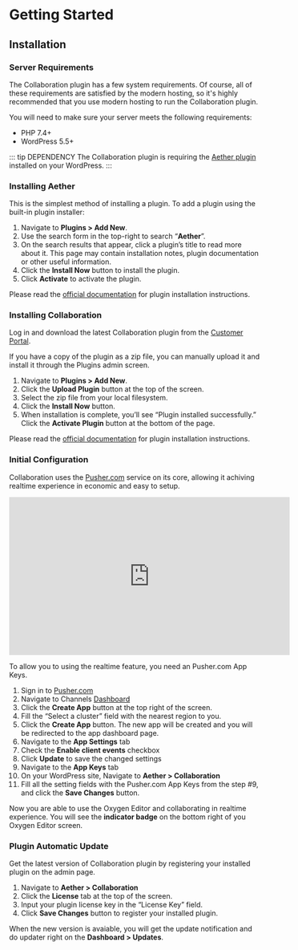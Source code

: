 # Getting Started

## Installation


### Server Requirements

The Collaboration plugin has a few system requirements. Of course, all of these requirements are satisfied by the modern hosting, so it's highly recommended that you use modern hosting to run the Collaboration plugin.

You will need to make sure your server meets the following requirements:

- PHP 7.4+
- WordPress 5.5+

::: tip DEPENDENCY
The Collaboration plugin is requiring the [Aether plugin](https://wordpress.org/plugins/aether) installed on your WordPress.
:::


### Installing Aether
This is the simplest method of installing a plugin. To add a plugin using the built-in plugin installer:

1. Navigate to **Plugins > Add New**.
2. Use the search form in the top-right to search “**Aether**”.
3. On the search results that appear, click a plugin’s title to read more about it. This page may contain installation notes, plugin documentation or other useful information.
4. Click the **Install Now** button to install the plugin.
5. Click **Activate** to activate the plugin.

Please read the [official documentation](https://wordpress.org/support/article/managing-plugins/#automatic-plugin-installation) for plugin installation instructions.


### Installing Collaboration

Log in and download the latest Collaboration plugin from the [Customer Portal](https://dplugins.com/checkout/downloads/).

If you have a copy of the plugin as a zip file, you can manually upload it and install it through the Plugins admin screen.

1. Navigate to **Plugins > Add New**.
2. Click the **Upload Plugin** button at the top of the screen.
3. Select the zip file from your local filesystem.
4. Click the **Install Now** button.
5. When installation is complete, you’ll see “Plugin installed successfully.” Click the **Activate Plugin** button at the bottom of the page.

Please read the [official documentation](https://wordpress.org/support/article/managing-plugins/#manual-upload-via-wordpress-admin) for plugin installation instructions.


### Initial Configuration

Collaboration uses the [Pusher.com](https://pusher.com/channels) service on its core, allowing it achiving realtime experience in economic and easy to setup.

<iframe loading="lazy" width="560" height="315" src="https://www.youtube.com/embed/eDi0MQXQDIg" title="YouTube video player" frameborder="0" allow="accelerometer; autoplay; clipboard-write; encrypted-media; gyroscope; picture-in-picture" allowfullscreen></iframe>

To allow you to using the realtime feature, you need an Pusher.com App Keys.

1. Sign in to [Pusher.com](https://dashboard.pusher.com/accounts/sign_in)
2. Navigate to Channels [Dashboard](https://dashboard.pusher.com/channels)
3. Click the **Create App** button at the top right of the screen.
4. Fill the “Select a cluster” field with the nearest region to you.
5. Click the **Create App** button. The new app will be created and you will be redirected to the app dashboard page.
6. Navigate to the **App Settings** tab
7. Check the **Enable client events** checkbox
8. Click **Update** to save the changed settings
9. Navigate to the **App Keys** tab
10. On your WordPress site, Navigate to **Aether > Collaboration**
11. Fill all the setting fields with the Pusher.com App Keys from the step #9, and click the **Save Changes** button.

Now you are able to use the Oxygen Editor and collaborating in realtime experience. You will see the **indicator badge** on the bottom right of you Oxygen Editor screen.


### Plugin Automatic Update

Get the latest version of Collaboration plugin by registering your installed plugin on the admin page.

1. Navigate to **Aether > Collaboration**
2. Click the **License** tab at the top of the screen.
3. Input your plugin license key in the “License Key” field.
4. Click **Save Changes** button to register your installed plugin.

When the new version is avaiable, you will get the update notification and do updater right on the **Dashboard > Updates**.
